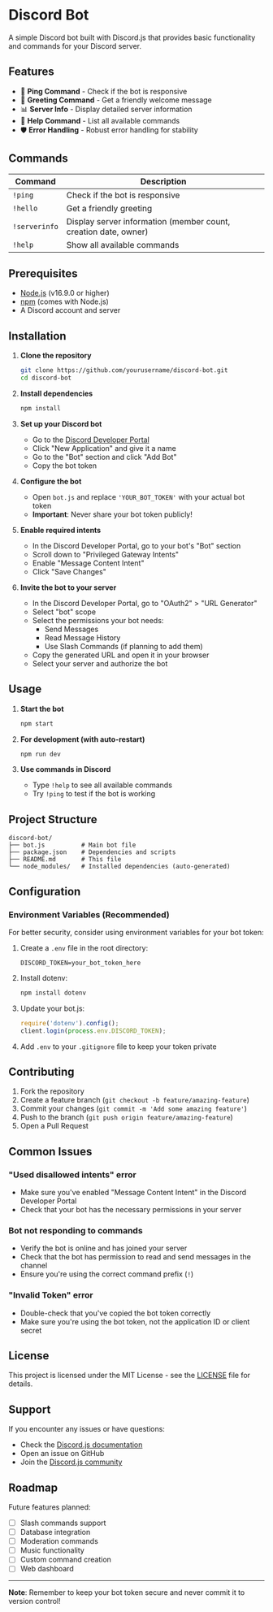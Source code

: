 # Discord Bot

A simple Discord bot built with Discord.js that provides basic functionality and commands for your Discord server.

## Features

- 🏓 **Ping Command** - Check if the bot is responsive
- 👋 **Greeting Command** - Get a friendly welcome message
- 📊 **Server Info** - Display detailed server information
- 🤖 **Help Command** - List all available commands
- 🛡️ **Error Handling** - Robust error handling for stability

## Commands

| Command | Description |
|---------|-------------|
| `!ping` | Check if the bot is responsive |
| `!hello` | Get a friendly greeting |
| `!serverinfo` | Display server information (member count, creation date, owner) |
| `!help` | Show all available commands |

## Prerequisites

- [Node.js](https://nodejs.org/) (v16.9.0 or higher)
- [npm](https://www.npmjs.com/) (comes with Node.js)
- A Discord account and server

## Installation

1. **Clone the repository**
   ```bash
   git clone https://github.com/yourusername/discord-bot.git
   cd discord-bot
   ```

2. **Install dependencies**
   ```bash
   npm install
   ```

3. **Set up your Discord bot**
   - Go to the [Discord Developer Portal](https://discord.com/developers/applications)
   - Click "New Application" and give it a name
   - Go to the "Bot" section and click "Add Bot"
   - Copy the bot token

4. **Configure the bot**
   - Open `bot.js` and replace `'YOUR_BOT_TOKEN'` with your actual bot token
   - **Important**: Never share your bot token publicly!

5. **Enable required intents**
   - In the Discord Developer Portal, go to your bot's "Bot" section
   - Scroll down to "Privileged Gateway Intents"
   - Enable "Message Content Intent"
   - Click "Save Changes"

6. **Invite the bot to your server**
   - In the Discord Developer Portal, go to "OAuth2" > "URL Generator"
   - Select "bot" scope
   - Select the permissions your bot needs:
     - Send Messages
     - Read Message History
     - Use Slash Commands (if planning to add them)
   - Copy the generated URL and open it in your browser
   - Select your server and authorize the bot

## Usage

1. **Start the bot**
   ```bash
   npm start
   ```

2. **For development (with auto-restart)**
   ```bash
   npm run dev
   ```

3. **Use commands in Discord**
   - Type `!help` to see all available commands
   - Try `!ping` to test if the bot is working

## Project Structure

```
discord-bot/
├── bot.js          # Main bot file
├── package.json    # Dependencies and scripts
├── README.md       # This file
└── node_modules/   # Installed dependencies (auto-generated)
```

## Configuration

### Environment Variables (Recommended)

For better security, consider using environment variables for your bot token:

1. Create a `.env` file in the root directory:
   ```
   DISCORD_TOKEN=your_bot_token_here
   ```

2. Install dotenv:
   ```bash
   npm install dotenv
   ```

3. Update your bot.js:
   ```javascript
   require('dotenv').config();
   client.login(process.env.DISCORD_TOKEN);
   ```

4. Add `.env` to your `.gitignore` file to keep your token private

## Contributing

1. Fork the repository
2. Create a feature branch (`git checkout -b feature/amazing-feature`)
3. Commit your changes (`git commit -m 'Add some amazing feature'`)
4. Push to the branch (`git push origin feature/amazing-feature`)
5. Open a Pull Request

## Common Issues

### "Used disallowed intents" error
- Make sure you've enabled "Message Content Intent" in the Discord Developer Portal
- Check that your bot has the necessary permissions in your server

### Bot not responding to commands
- Verify the bot is online and has joined your server
- Check that the bot has permission to read and send messages in the channel
- Ensure you're using the correct command prefix (`!`)

### "Invalid Token" error
- Double-check that you've copied the bot token correctly
- Make sure you're using the bot token, not the application ID or client secret

## License

This project is licensed under the MIT License - see the [LICENSE](LICENSE) file for details.

## Support

If you encounter any issues or have questions:
- Check the [Discord.js documentation](https://discord.js.org/)
- Open an issue on GitHub
- Join the [Discord.js community](https://discord.gg/djs)

## Roadmap

Future features planned:
- [ ] Slash commands support
- [ ] Database integration
- [ ] Moderation commands
- [ ] Music functionality
- [ ] Custom command creation
- [ ] Web dashboard

---

**Note**: Remember to keep your bot token secure and never commit it to version control!
